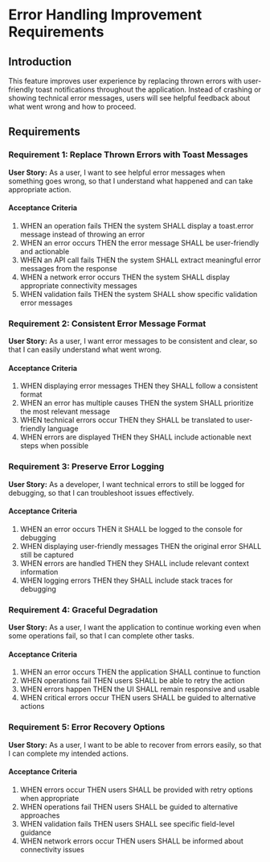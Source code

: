 # Error Handling Improvement Requirements

## Introduction

This feature improves user experience by replacing thrown errors with user-friendly toast notifications throughout the application. Instead of crashing or showing technical error messages, users will see helpful feedback about what went wrong and how to proceed.

## Requirements

### Requirement 1: Replace Thrown Errors with Toast Messages

**User Story:** As a user, I want to see helpful error messages when something goes wrong, so that I understand what happened and can take appropriate action.

#### Acceptance Criteria

1. WHEN an operation fails THEN the system SHALL display a toast.error message instead of throwing an error
2. WHEN an error occurs THEN the error message SHALL be user-friendly and actionable
3. WHEN an API call fails THEN the system SHALL extract meaningful error messages from the response
4. WHEN a network error occurs THEN the system SHALL display appropriate connectivity messages
5. WHEN validation fails THEN the system SHALL show specific validation error messages

### Requirement 2: Consistent Error Message Format

**User Story:** As a user, I want error messages to be consistent and clear, so that I can easily understand what went wrong.

#### Acceptance Criteria

1. WHEN displaying error messages THEN they SHALL follow a consistent format
2. WHEN an error has multiple causes THEN the system SHALL prioritize the most relevant message
3. WHEN technical errors occur THEN they SHALL be translated to user-friendly language
4. WHEN errors are displayed THEN they SHALL include actionable next steps when possible

### Requirement 3: Preserve Error Logging

**User Story:** As a developer, I want technical errors to still be logged for debugging, so that I can troubleshoot issues effectively.

#### Acceptance Criteria

1. WHEN an error occurs THEN it SHALL be logged to the console for debugging
2. WHEN displaying user-friendly messages THEN the original error SHALL still be captured
3. WHEN errors are handled THEN they SHALL include relevant context information
4. WHEN logging errors THEN they SHALL include stack traces for debugging

### Requirement 4: Graceful Degradation

**User Story:** As a user, I want the application to continue working even when some operations fail, so that I can complete other tasks.

#### Acceptance Criteria

1. WHEN an error occurs THEN the application SHALL continue to function
2. WHEN operations fail THEN users SHALL be able to retry the action
3. WHEN errors happen THEN the UI SHALL remain responsive and usable
4. WHEN critical errors occur THEN users SHALL be guided to alternative actions

### Requirement 5: Error Recovery Options

**User Story:** As a user, I want to be able to recover from errors easily, so that I can complete my intended actions.

#### Acceptance Criteria

1. WHEN errors occur THEN users SHALL be provided with retry options when appropriate
2. WHEN operations fail THEN users SHALL be guided to alternative approaches
3. WHEN validation fails THEN users SHALL see specific field-level guidance
4. WHEN network errors occur THEN users SHALL be informed about connectivity issues
